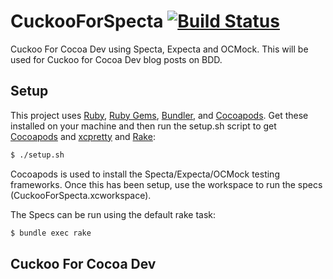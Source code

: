 CuckooForSpecta [![Build Status](https://travis-ci.org/rbaumbach/CuckooForSpecta.svg)](https://travis-ci.org/rbaumbach/CuckooForSpecta)
===============

Cuckoo For Cocoa Dev using Specta, Expecta and OCMock.  This will be used for Cuckoo for Cocoa Dev blog posts on BDD.

## Setup

This project uses [Ruby](https://github.com/sstephenson/rbenv), [Ruby Gems](http://rubygems.org), [Bundler](http://bundler.io), and [Cocoapods](http://cocoapods.org).  Get these installed on your machine and then run the setup.sh script to get [Cocoapods](http://cocoapods.org) and [xcpretty](https://github.com/supermarin/xcpretty) and [Rake](http://rake.rubyforge.org):

```bash
$ ./setup.sh
```

Cocoapods is used to install the Specta/Expecta/OCMock testing frameworks.  Once this has been setup, use the workspace to run the specs (CuckooForSpecta.xcworkspace).

The Specs can be run using the default rake task:

```bash
$ bundle exec rake
```

## Cuckoo For Cocoa Dev
